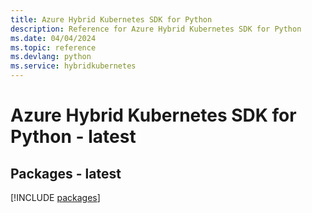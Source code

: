 ```yaml
---
title: Azure Hybrid Kubernetes SDK for Python
description: Reference for Azure Hybrid Kubernetes SDK for Python
ms.date: 04/04/2024
ms.topic: reference
ms.devlang: python
ms.service: hybridkubernetes
---
```

# Azure Hybrid Kubernetes SDK for Python - latest
## Packages - latest
[!INCLUDE [packages](hybrid-kubernetes-index.md)]